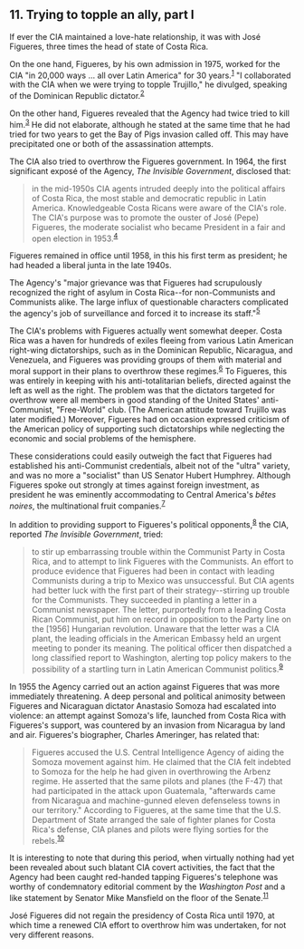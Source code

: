 ## 11. Trying to topple an ally, part I

If ever the CIA maintained a love-hate relationship, it was with José Figueres, three times the head of state of Costa Rica.

On the one hand, Figueres, by his own admission in 1975, worked for the CIA "in 20,000 ways ... all over Latin America" for 30 years.<sup id="t1">[1](#f1)</sup> "I collaborated with the CIA when we were trying to topple Trujillo," he divulged, speaking of the Dominican Republic dictator.<sup id="t2">[2](#f2)</sup>

On the other hand, Figueres revealed that the Agency had twice tried to kill him.<sup id="t3">[3](#f3)</sup> He did not elaborate, although he stated at the same time that he had tried for two years to get the Bay of Pigs invasion called off. This may have precipitated one or both of the assassination attempts.

The CIA also tried to overthrow the Figueres government. In 1964, the first significant exposé of the Agency, *The Invisible Government*, disclosed that:

> in the mid-1950s CIA agents intruded deeply into the political affairs of Costa Rica, the most stable and democratic republic in Latin America. Knowledgeable Costa Ricans were aware of the CIA's role. The CIA's purpose was to promote the ouster of José (Pepe) Figueres, the moderate socialist who became President in a fair and open election in 1953.<sup id="t4">[4](#f4)</sup>

Figueres remained in office until 1958, in this his first term as president; he had headed a liberal junta in the late 1940s.

The Agency's "major grievance was that Figueres had scrupulously recognized the right of asylum in Costa Rica--for non-Communists and Communists alike. The large influx of questionable characters complicated the agency's job of surveillance and forced it to increase its staff."<sup id="t5">[5](#f5)</sup>

The CIA's problems with Figueres actually went somewhat deeper. Costa Rica was a haven for hundreds of exiles fleeing from various Latin American right-wing dictatorships, such as in the Dominican Republic, Nicaragua, and Venezuela, and Figueres was providing groups of them with material and moral support in their plans to overthrow these regimes.<sup id="t6">[6](#f6)</sup> To Figueres, this was entirely in keeping with his anti-totalitarian beliefs, directed against the left as well as the right. The problem was that the dictators targeted for overthrow were all members in good standing of the United States' anti-Communist, "Free-World" club. (The American attitude toward Trujillo was later modified.) Moreover, Figueres had on occasion expressed criticism of the American policy of supporting such dictatorships while neglecting the economic and social problems of the hemisphere.

These considerations could easily outweigh the fact that Figueres had established his anti-Communist credentials, albeit not of the "ultra" variety, and was no more a "socialist" than US Senator Hubert Humphrey. Although Figueres spoke out strongly at times against foreign investment, as president he was eminently accommodating to Central America's *bêtes noires*, the multinational fruit companies.<sup id="t7">[7](#f7)</sup>

In addition to providing support to Figueres's political opponents,<sup id="t8">[8](#f8)</sup> the CIA, reported *The Invisible Government*, tried:

> to stir up embarrassing trouble within the Communist Party in Costa Rica, and to attempt to link Figueres with the Communists. An effort to produce evidence that Figueres had been in contact with leading Communists during a trip to Mexico was unsuccessful. But CIA agents had better luck with the first part of their strategy--stirring up trouble for the Communists. They succeeded in planting a letter in a Communist newspaper. The letter, purportedly from a leading Costa Rican Communist, put him on record in opposition to the Party line on the [1956] Hungarian revolution. Unaware that the letter was a CIA plant, the leading officials in the American Embassy held an urgent meeting to ponder its meaning. The political officer then dispatched a long classified report to Washington, alerting top policy makers to the possibility of a startling turn in Latin American Communist politics.<sup id="t9">[9](#f9)</sup>

In 1955 the Agency carried out an action against Figueres that was more immediately threatening. A deep personal and political animosity between Figueres and Nicaraguan dictator Anastasio Somoza had escalated into violence: an attempt against Somoza's life, launched from Costa Rica with Figueres's support, was countered by an invasion from Nicaragua by land and air. Figueres's biographer, Charles Ameringer, has related that:

> Figueres accused the U.S. Central Intelligence Agency of aiding the Somoza movement against him. He claimed that the CIA felt indebted to Somoza for the help he had given in overthrowing the Arbenz regime. He asserted that the same pilots and planes (the F-47) that had participated in the attack upon Guatemala, "afterwards came from Nicaragua and machine-gunned eleven defenseless towns in our territory." According to Figueres, at the same time that the U.S. Department of State arranged the sale of fighter planes for Costa Rica's defense, CIA planes and pilots were flying sorties for the rebels.<sup id="t10">[10](#f10)</sup>

It is interesting to note that during this period, when virtually nothing had yet been revealed about such blatant CIA covert activities, the fact that the Agency had been caught red-handed tapping Figueres's telephone was worthy of condemnatory editorial comment by the *Washington Post* and a like statement by Senator Mike Mansfield on the floor of the Senate.<sup id="t11">[11](#f11)</sup>

José Figueres did not regain the presidency of Costa Rica until 1970, at which time a renewed CIA effort to overthrow him was undertaken, for not very different reasons.